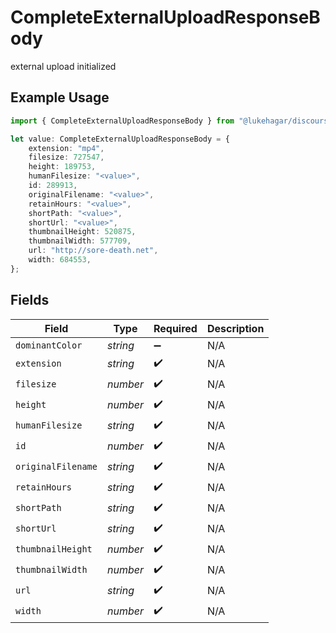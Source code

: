 # CompleteExternalUploadResponseBody

external upload initialized

## Example Usage

```typescript
import { CompleteExternalUploadResponseBody } from "@lukehagar/discoursejs/sdk/models/operations";

let value: CompleteExternalUploadResponseBody = {
    extension: "mp4",
    filesize: 727547,
    height: 189753,
    humanFilesize: "<value>",
    id: 289913,
    originalFilename: "<value>",
    retainHours: "<value>",
    shortPath: "<value>",
    shortUrl: "<value>",
    thumbnailHeight: 520875,
    thumbnailWidth: 577709,
    url: "http://sore-death.net",
    width: 684553,
};
```

## Fields

| Field              | Type               | Required           | Description        |
| ------------------ | ------------------ | ------------------ | ------------------ |
| `dominantColor`    | *string*           | :heavy_minus_sign: | N/A                |
| `extension`        | *string*           | :heavy_check_mark: | N/A                |
| `filesize`         | *number*           | :heavy_check_mark: | N/A                |
| `height`           | *number*           | :heavy_check_mark: | N/A                |
| `humanFilesize`    | *string*           | :heavy_check_mark: | N/A                |
| `id`               | *number*           | :heavy_check_mark: | N/A                |
| `originalFilename` | *string*           | :heavy_check_mark: | N/A                |
| `retainHours`      | *string*           | :heavy_check_mark: | N/A                |
| `shortPath`        | *string*           | :heavy_check_mark: | N/A                |
| `shortUrl`         | *string*           | :heavy_check_mark: | N/A                |
| `thumbnailHeight`  | *number*           | :heavy_check_mark: | N/A                |
| `thumbnailWidth`   | *number*           | :heavy_check_mark: | N/A                |
| `url`              | *string*           | :heavy_check_mark: | N/A                |
| `width`            | *number*           | :heavy_check_mark: | N/A                |